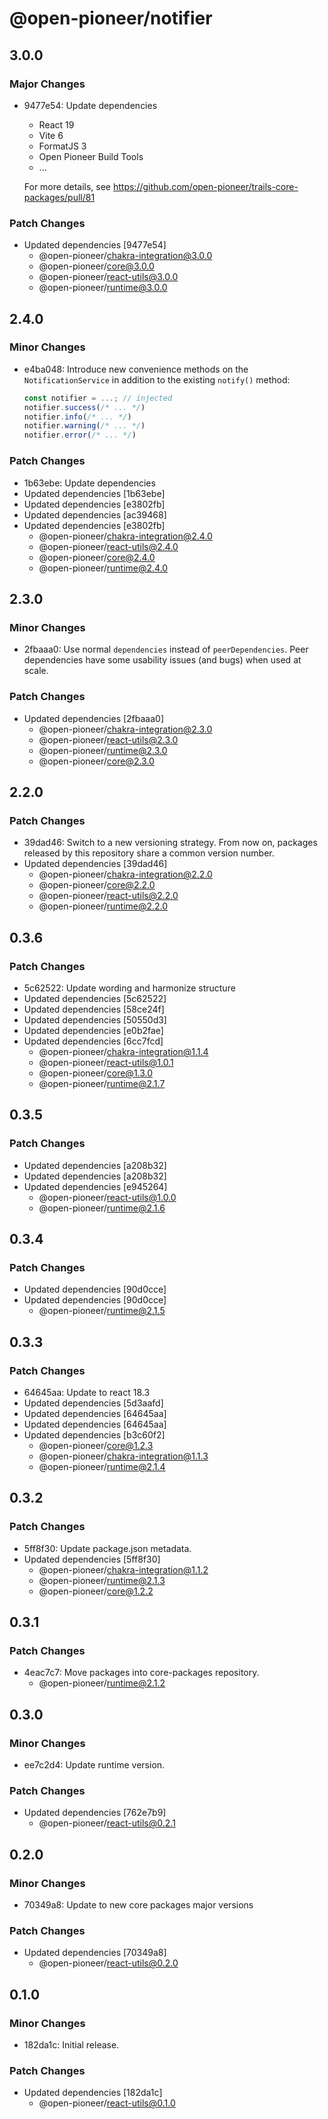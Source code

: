 # @open-pioneer/notifier

## 3.0.0

### Major Changes

- 9477e54: Update dependencies

    - React 19
    - Vite 6
    - FormatJS 3
    - Open Pioneer Build Tools
    - ...

    For more details, see https://github.com/open-pioneer/trails-core-packages/pull/81

### Patch Changes

- Updated dependencies [9477e54]
    - @open-pioneer/chakra-integration@3.0.0
    - @open-pioneer/core@3.0.0
    - @open-pioneer/react-utils@3.0.0
    - @open-pioneer/runtime@3.0.0

## 2.4.0

### Minor Changes

- e4ba048: Introduce new convenience methods on the `NotificationService` in addition to the existing `notify()` method:

    ```js
    const notifier = ...; // injected
    notifier.success(/* ... */)
    notifier.info(/* ... */)
    notifier.warning(/* ... */)
    notifier.error(/* ... */)
    ```

### Patch Changes

- 1b63ebe: Update dependencies
- Updated dependencies [1b63ebe]
- Updated dependencies [e3802fb]
- Updated dependencies [ac39468]
- Updated dependencies [e3802fb]
    - @open-pioneer/chakra-integration@2.4.0
    - @open-pioneer/react-utils@2.4.0
    - @open-pioneer/core@2.4.0
    - @open-pioneer/runtime@2.4.0

## 2.3.0

### Minor Changes

- 2fbaaa0: Use normal `dependencies` instead of `peerDependencies`. Peer dependencies have some usability issues (and bugs) when used at scale.

### Patch Changes

- Updated dependencies [2fbaaa0]
    - @open-pioneer/chakra-integration@2.3.0
    - @open-pioneer/react-utils@2.3.0
    - @open-pioneer/runtime@2.3.0
    - @open-pioneer/core@2.3.0

## 2.2.0

### Patch Changes

- 39dad46: Switch to a new versioning strategy.
  From now on, packages released by this repository share a common version number.
- Updated dependencies [39dad46]
    - @open-pioneer/chakra-integration@2.2.0
    - @open-pioneer/core@2.2.0
    - @open-pioneer/react-utils@2.2.0
    - @open-pioneer/runtime@2.2.0

## 0.3.6

### Patch Changes

- 5c62522: Update wording and harmonize structure
- Updated dependencies [5c62522]
- Updated dependencies [58ce24f]
- Updated dependencies [50550d3]
- Updated dependencies [e0b2fae]
- Updated dependencies [6cc7fcd]
    - @open-pioneer/chakra-integration@1.1.4
    - @open-pioneer/react-utils@1.0.1
    - @open-pioneer/core@1.3.0
    - @open-pioneer/runtime@2.1.7

## 0.3.5

### Patch Changes

- Updated dependencies [a208b32]
- Updated dependencies [a208b32]
- Updated dependencies [e945264]
    - @open-pioneer/react-utils@1.0.0
    - @open-pioneer/runtime@2.1.6

## 0.3.4

### Patch Changes

- Updated dependencies [90d0cce]
- Updated dependencies [90d0cce]
    - @open-pioneer/runtime@2.1.5

## 0.3.3

### Patch Changes

- 64645aa: Update to react 18.3
- Updated dependencies [5d3aafd]
- Updated dependencies [64645aa]
- Updated dependencies [64645aa]
- Updated dependencies [b3c60f2]
    - @open-pioneer/core@1.2.3
    - @open-pioneer/chakra-integration@1.1.3
    - @open-pioneer/runtime@2.1.4

## 0.3.2

### Patch Changes

- 5ff8f30: Update package.json metadata.
- Updated dependencies [5ff8f30]
    - @open-pioneer/chakra-integration@1.1.2
    - @open-pioneer/runtime@2.1.3
    - @open-pioneer/core@1.2.2

## 0.3.1

### Patch Changes

- 4eac7c7: Move packages into core-packages repository.
    - @open-pioneer/runtime@2.1.2

## 0.3.0

### Minor Changes

- ee7c2d4: Update runtime version.

### Patch Changes

- Updated dependencies [762e7b9]
    - @open-pioneer/react-utils@0.2.1

## 0.2.0

### Minor Changes

- 70349a8: Update to new core packages major versions

### Patch Changes

- Updated dependencies [70349a8]
    - @open-pioneer/react-utils@0.2.0

## 0.1.0

### Minor Changes

- 182da1c: Initial release.

### Patch Changes

- Updated dependencies [182da1c]
    - @open-pioneer/react-utils@0.1.0
